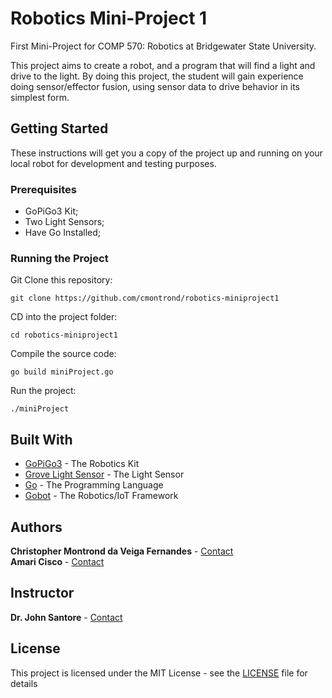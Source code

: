 # Robotics Mini-Project 1

First Mini-Project for COMP 570: Robotics at Bridgewater State University.<br>

This project aims to create a robot, and a program that will find a light and drive to the light.
By doing this project, the student will gain experience doing sensor/effector fusion, using sensor data to drive behavior 
in its simplest form.

## Getting Started

These instructions will get you a copy of the project up and running on your local robot for development 
and testing purposes.

### Prerequisites

* GoPiGo3 Kit;
* Two Light Sensors;
* Have Go Installed;

### Running the Project

Git Clone this repository:

```
git clone https://github.com/cmontrond/robotics-miniproject1
```

CD into the project folder:

```
cd robotics-miniproject1
```

Compile the source code:

```
go build miniProject.go
```

Run the project:

```
./miniProject
```

## Built With

* [GoPiGo3](https://www.dexterindustries.com/gopigo3/) - The Robotics Kit
* [Grove Light Sensor](https://gobot.io/documentation/drivers/grove-light-sensor/) - The Light Sensor
* [Go](https://golang.org//) - The Programming Language
* [Gobot](https://gobot.io/) - The Robotics/IoT Framework

## Authors

**Christopher Montrond da Veiga Fernandes** - [Contact](mailto:cmontronddaveigafern@student.bridgew.edu)<br>
**Amari Cisco** - [Contact](mailto:asisco@student.bridgew.edu)<br>

## Instructor

**Dr. John Santore** - [Contact](mailto:jsantore@bridgew.edu)

## License

This project is licensed under the MIT License - see the [LICENSE](LICENSE) file for details
